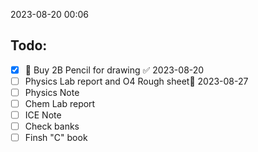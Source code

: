 2023-08-20 00:06
## Todo:
- [x] 🔼 Buy 2B Pencil for drawing ✅ 2023-08-20
- [ ] Physics Lab report and O4 Rough sheet📅 2023-08-27 
- [ ] Physics Note
- [ ] Chem Lab report
- [ ] ICE Note
- [ ] Check banks
- [ ] Finsh "C" book
